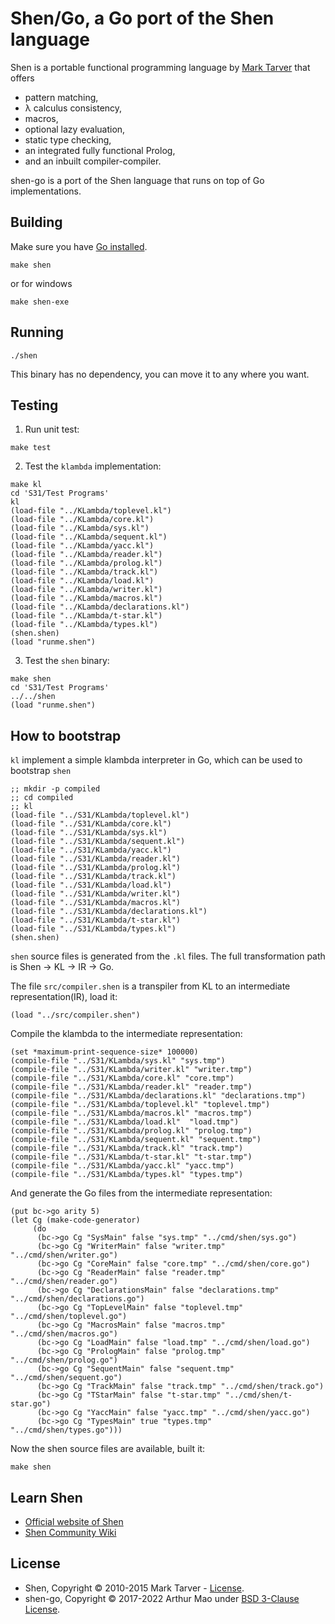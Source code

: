 # Shen/Go, a Go port of the Shen language

Shen is a portable functional programming language by [Mark Tarver](http://marktarver.com) that offers

- pattern matching,
- λ calculus consistency,
- macros,
- optional lazy evaluation,
- static type checking,
- an integrated fully functional Prolog,
- and an inbuilt compiler-compiler.

shen-go is a port of the Shen language that runs on top of Go implementations.

## Building

Make sure you have [Go installed](https://golang.org/doc/install).

```
make shen
```

or for windows

```
make shen-exe
```

## Running

```
./shen
```

This binary has no dependency, you can move it to any where you want.

## Testing

1. Run unit test:

```
make test
```

2. Test the `klambda` implementation:

```
make kl
cd 'S31/Test Programs'
kl
(load-file "../KLambda/toplevel.kl")
(load-file "../KLambda/core.kl")
(load-file "../KLambda/sys.kl")
(load-file "../KLambda/sequent.kl")
(load-file "../KLambda/yacc.kl")
(load-file "../KLambda/reader.kl")
(load-file "../KLambda/prolog.kl")
(load-file "../KLambda/track.kl")
(load-file "../KLambda/load.kl")
(load-file "../KLambda/writer.kl")
(load-file "../KLambda/macros.kl")
(load-file "../KLambda/declarations.kl")
(load-file "../KLambda/t-star.kl")
(load-file "../KLambda/types.kl")
(shen.shen)
(load "runme.shen")
```

3. Test the `shen` binary:


```
make shen
cd 'S31/Test Programs'
../../shen
(load "runme.shen")
```

## How to bootstrap

`kl` implement a simple klambda interpreter in Go, which can be used to bootstrap `shen`

```
;; mkdir -p compiled
;; cd compiled
;; kl
(load-file "../S31/KLambda/toplevel.kl")
(load-file "../S31/KLambda/core.kl")
(load-file "../S31/KLambda/sys.kl")
(load-file "../S31/KLambda/sequent.kl")
(load-file "../S31/KLambda/yacc.kl")
(load-file "../S31/KLambda/reader.kl")
(load-file "../S31/KLambda/prolog.kl")
(load-file "../S31/KLambda/track.kl")
(load-file "../S31/KLambda/load.kl")
(load-file "../S31/KLambda/writer.kl")
(load-file "../S31/KLambda/macros.kl")
(load-file "../S31/KLambda/declarations.kl")
(load-file "../S31/KLambda/t-star.kl")
(load-file "../S31/KLambda/types.kl")
(shen.shen)
```

`shen` source files is generated from the `.kl` files. The full transformation path is Shen -> KL -> IR -> Go.

The file `src/compiler.shen` is a transpiler from KL to an intermediate representation(IR), load it:

```
(load "../src/compiler.shen")
```

Compile the klambda to the intermediate representation:

```
(set *maximum-print-sequence-size* 100000)
(compile-file "../S31/KLambda/sys.kl" "sys.tmp")
(compile-file "../S31/KLambda/writer.kl" "writer.tmp")
(compile-file "../S31/KLambda/core.kl" "core.tmp")
(compile-file "../S31/KLambda/reader.kl" "reader.tmp")
(compile-file "../S31/KLambda/declarations.kl" "declarations.tmp")
(compile-file "../S31/KLambda/toplevel.kl" "toplevel.tmp")
(compile-file "../S31/KLambda/macros.kl" "macros.tmp")
(compile-file "../S31/KLambda/load.kl"  "load.tmp")
(compile-file "../S31/KLambda/prolog.kl" "prolog.tmp")
(compile-file "../S31/KLambda/sequent.kl" "sequent.tmp")
(compile-file "../S31/KLambda/track.kl" "track.tmp")
(compile-file "../S31/KLambda/t-star.kl" "t-star.tmp")
(compile-file "../S31/KLambda/yacc.kl" "yacc.tmp")
(compile-file "../S31/KLambda/types.kl" "types.tmp")
```

And generate the Go files from the intermediate representation:

```
(put bc->go arity 5)
(let Cg (make-code-generator)
     (do
      (bc->go Cg "SysMain" false "sys.tmp" "../cmd/shen/sys.go")
      (bc->go Cg "WriterMain" false "writer.tmp" "../cmd/shen/writer.go")
      (bc->go Cg "CoreMain" false "core.tmp" "../cmd/shen/core.go")
      (bc->go Cg "ReaderMain" false "reader.tmp" "../cmd/shen/reader.go")
      (bc->go Cg "DeclarationsMain" false "declarations.tmp" "../cmd/shen/declarations.go")
      (bc->go Cg "TopLevelMain" false "toplevel.tmp" "../cmd/shen/toplevel.go")
      (bc->go Cg "MacrosMain" false "macros.tmp" "../cmd/shen/macros.go")
      (bc->go Cg "LoadMain" false "load.tmp" "../cmd/shen/load.go")
      (bc->go Cg "PrologMain" false "prolog.tmp" "../cmd/shen/prolog.go")
      (bc->go Cg "SequentMain" false "sequent.tmp" "../cmd/shen/sequent.go")
      (bc->go Cg "TrackMain" false "track.tmp" "../cmd/shen/track.go")
      (bc->go Cg "TStarMain" false "t-star.tmp" "../cmd/shen/t-star.go")
      (bc->go Cg "YaccMain" false "yacc.tmp" "../cmd/shen/yacc.go")
      (bc->go Cg "TypesMain" true "types.tmp" "../cmd/shen/types.go")))
```

Now the shen source files are available, built it:

```
make shen
```


## Learn Shen
* [Official website of Shen](http://shenlanguage.org/)
* [Shen Community Wiki](https://github.com/Shen-Language/wiki/wiki)

## License

- Shen, Copyright © 2010-2015 Mark Tarver - [License](http://www.shenlanguage.org/license.pdf).
- shen-go, Copyright © 2017-2022 Arthur Mao under [BSD 3-Clause License](http://opensource.org/licenses/BSD-3-Clause).
